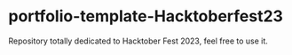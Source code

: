 # portfolio-template-Hacktoberfest23
Repository totally dedicated to Hacktober Fest 2023, feel free to use it.
